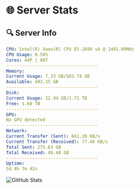 # 🌐 Server Stats
## 🔍 Server Info
```yaml
CPU: Intel(R) Xeon(R) CPU E5-2699 v4 @ 1401.09MHz
CPU Usage: 6.50%
Cores: 44P | 88T
-----------------------------------
Memory:
Current Usage: 7.23 GB/503.74 GB
Available: 493.15 GB
-----------------------------------
Disk:
Current Usage: 22.94 GB/1.71 TB
Free: 1.60 TB
-----------------------------------
GPU:
No GPU detected
-----------------------------------
Network:
Current Transfer (Sent): 661.20 KB/s
Current Transfer (Received): 77.46 KB/s
Total Sent: 275.63 GB
Total Received: 49.48 GB
-----------------------------------
Uptime:
5d 4h 7m 42s
```
![GitHub Stats](https://img.shields.io/badge/Updated-2025-04-24_21:16:30-blue)